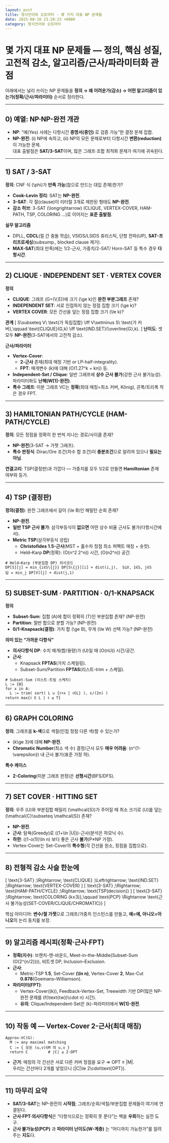 ```yaml
---
layout: post
title: 형식언어와 오토마타 - 몇 가지 대표 NP 문제들
date: 2025-08-10 23:20:23 +0900
category: 형식언어와 오토마타
---
```

# 몇 가지 대표 **NP 문제들** — 정의, 핵심 성질, 고전적 감소, 알고리즘/근사/파라미터화 관점

아래에서는 널리 쓰이는 NP 문제들을 **정의 → 왜 어려운가(감소) → 어떤 알고리즘이 있는가(정확/근사/파라미터)** 순서로 정리한다.  

---

## 0) 예열: NP·NP-완전 개관
- **NP**: “예(Yes) 사례는 다항시간 **증명서(증인)** 로 검증 가능”한 결정 문제 집합.  
- **NP-완전**: (i) NP에 속하고, (ii) NP의 모든 문제로부터 다항시간 **변환(reduction)** 이 가능한 문제.  
  대표 출발점은 **SAT/3-SAT**이며, 많은 그래프·조합 최적화 문제가 여기에 귀속된다.

---

## 1) SAT / 3-SAT
**정의**: CNF 식 \(\phi\)가 **만족 가능**(참으로 만드는 대입 존재)한가?  
- **Cook–Levin 정리**: SAT는 **NP-완전**.  
- **3-SAT**: 각 절(clause)이 리터럴 3개로 제한된 형태도 **NP-완전**.  
- **감소 허브**: 3-SAT  \(\longrightarrow\) (CLIQUE, VERTEX-COVER, HAM-PATH, TSP, COLORING …)로 이어지는 **표준 출발점**.

**실무 알고리즘**  
- DPLL, **CDCL**(절 간 충돌 학습), VSIDS/LSIDS 휴리스틱, 단항 전파(UP), **SAT-프리프로세싱**(subsump., blocked clause 제거).  
- **MAX-SAT**(최대 만족)에는 1/2-근사, 가중치/2-SAT/ Horn-SAT 등 특수 경우 **다항시간**.

---

## 2) CLIQUE · INDEPENDENT SET · VERTEX COVER
**정의**
- **CLIQUE**: 그래프 \(G=(V,E)\)에 크기 \(\ge k\)인 **완전 부분그래프** 존재?  
- **INDEPENDENT SET**: 서로 인접하지 않는 정점 집합 크기 \(\ge k\)?  
- **VERTEX COVER**: 모든 간선을 덮는 정점 집합 크기 \(\le k\)?

**관계**
\[
S\subseteq V\ \text{가 독립집합} \iff V\setminus S\ \text{가 커버},\qquad
\text{CLIQUE}(G,k) \iff \text{IND.SET}(\overline{G},k).
\]
**난이도**: 셋 모두 **NP-완전**(3-SAT에서의 고전적 감소).

**근사/파라미터**
- **Vertex-Cover**:  
  - **2-근사** 존재(최대 매칭 기반 or LP-half-integrality).  
  - **FPT**: 매개변수 \(k\)에 대해 \(O(1.27^k + kn)\) 등.  
- **Independent-Set / Clique**: 일반 그래프에 **상수 근사 불가**(강한 근사 불가능성). 파라미터화도 **난해(W[1]-완전)**.  
- **특수 그래프**: 이분 그래프 VC는 **정확**(최대 매칭=최소 커버, Kőnig), 끈폭/트리폭 작은 경우 FPT.

---

## 3) HAMILTONIAN PATH/CYCLE (HAM-PATH/CYCLE)
**정의**: 모든 정점을 정확히 한 번씩 지나는 경로/사이클 존재?  
- **NP-완전**(3-SAT → 가젯 그래프).  
- **특수 판정식**: Dirac/Ore 조건(차수 합 조건)이 **충분조건**으로 알려져 있으나 **필요는 아님**.

**연결고리**: TSP(결정판)과 가깝다 — 가중치를 모두 1/2로 만들면 **Hamiltonian** 존재 여부와 등가.

---

## 4) TSP (결정판)
**정의(결정)**: 완전 그래프에서 길이 \(\le B\)인 해밀턴 순회 존재?  
- **NP-완전**.  
- **일반 TSP 근사 불가**: 삼각부등식이 **없으면** 어떤 상수 비율 근사도 불가(다항시간에서).  
- **Metric TSP**(삼각부등식 성립)  
  - **Christofides 1.5-근사**(MST + 홀수차 정점 최소 퍼펙트 매칭 + 숏컷).  
  - Held–Karp **DP**(정확): \(O(n^2 2^n)\) 시간, \(O(n2^n)\) 공간.

```text
# Held–Karp (부분집합 DP) 의사코드
DP[S][j] = min_{i∈S\{j}} DP[S\{j}][i] + dist(i,j),  S⊆V, 1∈S, j∈S
답 = min_j DP[V][j] + dist(j,1)
```

---

## 5) SUBSET-SUM · PARTITION · 0/1-KNAPSACK
**정의**
- **Subset-Sum**: 집합 \(A\)에 합이 정확히 \(T\)인 부분집합 존재? (NP-완전)  
- **Partition**: 절반 합으로 분할 가능? (NP-완전)  
- **0/1-Knapsack(결정)**: 가치 합 \(\ge B\), 무게 \(\le W\) 선택 가능? (NP-완전)

**의미 있는 “가까운 다항식”**
- **의사다항식 DP**: 수치 매개(합/용량)가 \(U\)일 때 \(O(nU)\) 시간/공간.  
- **근사**:  
  - Knapsack **FPTAS**(가치 스케일링).  
  - Subset-Sum/Partition **FPTAS**(리스트-trim + 스케일).

```text
# Subset-Sum (리스트-트림 스케치)
L := {0}
for x in A:
  L := trim( sort( L ∪ {ℓ+x | ℓ∈L} ), ε/(2n) )
return max{ℓ ∈ L | ℓ ≤ T}
```

---

## 6) GRAPH COLORING
**정의**: 그래프를 **k-색**으로 색칠(인접 정점 다른 색)할 수 있는가?  
- \(k\ge 3\)에 대해 **NP-완전**.  
- **Chromatic Number**(최소 색 수) 결정/근사 모두 **매우 어려움**: \(n^{1-\varepsilon}\) 내 근사 불가(표준 가정 하).

**특수 케이스**  
- **2-Coloring**(이분 그래프 판정)은 **선형시간**(BFS/DFS).

---

## 7) SET COVER · HITTING SET
**정의**: 우주 \(U\)와 부분집합 패밀리 \(\mathcal{S}\)가 주어질 때 최소 크기로 \(U\)를 덮는 \(\mathcal{C}\subseteq \mathcal{S}\) 존재?  
- **NP-완전**.  
- **근사**: 탐욕(Greedy)로 \((1+\ln |U|)\)-근사(분석은 하모닉 수).  
- **하한**: \((1-o(1))\ln n\) 보다 좋은 근사 **불가**(P≠NP 가정).  
- Vertex-Cover는 Set-Cover의 **특수형**(각 간선을 원소, 정점을 집합으로).

---

## 8) 전형적 **감소 사슬** 한눈에
\[
\text{3-SAT} \;\Rightarrow\; \text{CLIQUE} \;\Leftrightarrow\; \text{IND.SET} \;\Rightarrow\; \text{VERTEX-COVER}
\]
\[
\text{3-SAT} \;\Rightarrow\; \text{HAM-PATH/CYCLE} \;\Rightarrow\; \text{TSP(decision)}
\]
\[
\text{3-SAT} \;\Rightarrow\; \text{COLORING (k≥3)},\qquad
\text{PCP} \Rightarrow \text{근사 불가능성(SET-COVER/CLIQUE/CHROMATIC)}
\]

핵심 아이디어: **변수/절 가젯**으로 그래프/가중치 인스턴스를 만들고, **예=예, 아니오=아니오**의 논리 동치를 보장.

---

## 9) 알고리즘 레시피(정확·근사·FPT)
- **정확(지수)**: 브랜치-앤-바운드, Meet-in-the-Middle(Subset-Sum \(O(2^{n/2})\)), 비트셋 DP, Inclusion–Exclusion.  
- **근사**:  
  - Metric-TSP **1.5**, Set-Cover **\(\ln n\)**, Vertex-Cover **2**, Max-Cut **0.878**(Goemans–Williamson).  
- **파라미터(FPT)**:  
  - Vertex-Cover(\(k\)), Feedback-Vertex-Set, Treewidth 기반 DP(많은 NP-완전 문제를 \(f(\text{tw})\cdot n\) 시간).  
  - **유의**: Clique/Independent-Set은 \(k\)-파라미터에서 **W[1]-완전**.

---

## 10) 작동 예 — Vertex-Cover 2-근사(최대 매칭)
```text
Approx-VC(G):
  M := any maximal matching
  C := { 모든 (u,v)∈M 의 u,v }
  return C         # |C| ≤ 2·OPT
```
- **근거**: 매칭의 각 간선은 서로 다른 커버 정점을 요구 ⇒ OPT ≥ |M|.  
  우리는 간선마다 2개를 넣었으니 \(|C|\le 2\cdot\text{OPT}\).

---

## 11) 마무리 요약
- **SAT/3-SAT**는 NP-완전의 **시작점**; 그래프/순회/색칠/부분집합 문제들이 여기에 연결된다.  
- **근사·FPT·의사다항식**은 “다항식으로는 정확히 못 푼다”는 벽을 **우회**하는 실전 도구.  
- **근사 불가능성(PCP)** 과 **파라미터 난이도(W-계층)** 는 “어디까지 가능한가”를 알려주는 **지도**다.

